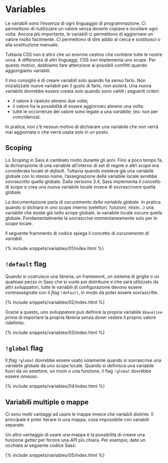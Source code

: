 
# Variables

Le variabili sono l’essenza di ogni linguaggio di programmazione. Ci permettono di riutilizzare un valore senza doverlo copiare e incollare ogni volta. Ancora più importante, le variabili ci permettono di aggiornare un valore molto facilmente. Ci permettono di dire addio al cerca e sostituisci o alla sostituzione manuale.

Tuttavia CSS non è altro che un enorme cestino che contiene tutte le nostre uova. A differenza di altri linguaggi, CSS non implementa uno _scope_. Per questo motivo, dobbiamo fare attenzione ai possibili conflitti quando aggiungiamo variabili.

Il mio consiglio è di creare variabili solo quando ha senso farlo. Non inizializzate nuove variabili per il gusto di farlo, non aiuterà. Una nuova variabile dovrebbe essere creata solo quando sono validi i seguenti criteri:

* il valore è ripetuto almeno due volte;
* il valore ha la possibilità di essere aggiornato almeno una volta:
* tutte le occorrenze del valore sono legate a una variabile; (es: non per coincidenza).

In pratica, non c’è nessun motivo di dichiarare una variabile che non verrà mai aggiornata o che verrà usata solo in un posto.

## Scoping

Lo _Scoping_ in Sass è cambiato molto durante gli anni. Fino a poco tempo fa, la dichiarazione di una variabile all’interno di set di regole e altri _scope_ era considerata locale di _default_. Tuttavia quando esisteva già una variabile globale con lo stesso nome, l’assegnazione della variabile locale avrebbe sovrascritto quella globale. Dalla versione 3.4, Sass implementa il concetto di _scope_ e crea una nuova variabile locale invece di sovrascrivere quella globale.

La documentazione parla di *oscuramento della variabile globale*. In pratica quando si dichiara in uno _scope_ interno (selettori, funzioni, mixin...) una variabile che esiste già nello scope globale, la variabile locale *oscura* quella globale. Fondamentalmente la sovrascrive momentaneamente solo per lo _scope_ locale.

Il seguente frammento di codice spiega il concetto di *oscuramento di variabili* .

{% include snippets/variables/01/index.html %}

## `!default` flag

Quando si costruisce una libreria, un framework, un sistema di griglie o un qualsiasi pezzo in Sass che si vuole poi distribuire e che sarà utilizzato da altri sviluppatori, tutte le variabili di configurazione devono essere contrassegnate con il _flag_ `!default`, in modo da poter essere sovrascritte.

{% include snippets/variables/02/index.html %}

Grazie a questo, uno sviluppatore può definire la propria variabile `$baseline` *prima* di importare la propria libreria senza dover vedere il proprio valore ridefinito.

{% include snippets/variables/03/index.html %}

## `!global` flag

Il _flag_ `!global` dovrebbe essere usato solamente quando si sovrascrive una variabile globale da uno _scope_ locale. Quando si definisce una variabile fuori da un selettore, un mixin o una funzione, il flag `!global` dovrebbe essere omesso.

{% include snippets/variables/04/index.html %}

## Variabili multiple o mappe

Ci sono molti vantaggi ad usare le mappe invece che variabili distinte. Il principale è poter iterare in una mappa, cosa impossibile con variabili separate.

Un altro vantaggio di usare una mappa è la possibilità di creare una funzione _getter_ per fornire una _API_ più chiara. Per esempio, date un occhiata al seguente codice Sass:

{% include snippets/variables/05/index.html %}

